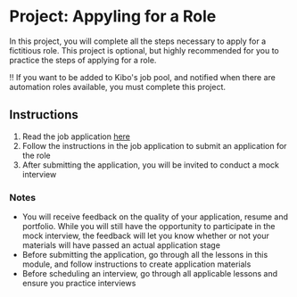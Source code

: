 # Project: Appyling for a Role 

In this project, you will complete all the steps necessary to apply for a fictitious role. This project is optional, but highly recommended for you to practice the steps of applying for a role. 

<aside>
   ‼️ If you want to be added to Kibo's job pool, and notified when there are automation roles available, you must complete this project. 
</aside>

## Instructions
1. Read the job application [here](https://docs.google.com/document/d/1kwmPnBSrI44GOBmsgU-kdoW9SVGMtDAmwRJdwqam_lk/preview)
2. Follow the instructions in the job application to submit an application for the role
3. After submitting the application, you will be invited to conduct a mock interview

### Notes
- You will receive feedback on the quality of your application, resume and portfolio. While you will still have the opportunity to participate in the mock interview, the feedback will let you know whether or not your materials will have passed an actual application stage
- Before submitting the application, go through all the lessons in this module, and follow instructions to create application materials
- Before scheduling an interview, go through all applicable lessons and ensure you practice interviews

